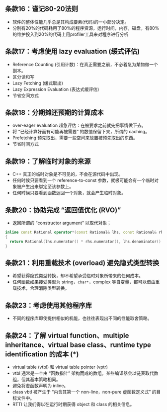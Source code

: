<!--
 * @Author: Clark
 * @Email: haixuanwoTxh@gmail.com
 * @Date: 2024-11-14 11:55:32
 * @LastEditors: Clark
 * @LastEditTime: 2024-11-14 14:40:53
 * @Description: file content
-->

## 条款16：谨记80-20法则

* 软件的整体性能几乎总是其构成要素(代码)的一小部分决定。
* 分别有20%的代码耗用了80%的程序资源，运行时间，内存，磁盘，有80%的维护投入到20%的代码上用profiler工具来对程序进行分析

## 条款17：考虑使用 lazy evaluation (缓式评估)

* Reference Counting (引用计数)：在真正需要之前，不必着急为某物做一个副本。
* 区分读和写
* Lazy Fetching (缓式取出)
* Lazy Expression Evaluation (表达式缓评估)
* 节省空间方式

## 条款18：分期摊还预期的计算成本

* over-eager evaluation 超急评估：在被要求之前就先把事情做下去。
* 将 “已经计算好而有可能再被需要” 的数值保留下来，所谓的 caching。
* Prefetching 预先取出，需要一些空间来放置被预先取出的东西。
* 节省时间方式

## 条款19：了解临时对象的来源

* C++ 真正的临时对象是不可见的，不会在源代码中出现。
* 任何时候只要看到一个 reference-to-const 参数，就极可能会有一个临时对象被产生出来绑定至该参数上。
* 任何时候只要看到函数返回一个对象，就会产生临时对象。


## 条款20：协助完成 “返回值优化 (RVO)”

* 返回所谓的 “constructor argument” 以取代对象；
```cpp
inline const Rational operator*(const Rational& lhs, const Rational& rhs)
{
  return Rational(lhs.numerator() * rhs.numerator(), lhs.denominator() * rhs.denominator());
}
```

## 条款21：利用重载技术 (overload) 避免隐式类型转换

* 希望获得隐式类型转换，却不希望承受临时对象所带来的任何成本。
* 任何函数如果接受类型为 string，`char*`，complex 等自变量，都可以借由重载技术，合理消除类型转换。

## 条款23：考虑使用其他程序库

* 不同的程序库即使提供相似的机能，也往往表现出不同的性能取舍策略。


## 条款24：了解 virtual function、multiple inheritance、virtual base class、runtime type identification 的成本 (*)

* virtual table (vtbl) 和 virtual table pointer (vptr)
* vtbl 通常是一个由 “函数指针” 架构而成的数组。某些编译器会以链表取代数组，但其基本策略相同。
* 避免将虚函数声明为 inline。
* class vbtl 被产生于 “内含其第一个 non-line，non-pure 虚函数定义式” 的目标文件中。
* RTTI 让我们得以在运行时期获得 object 和 class 的相关信息。


